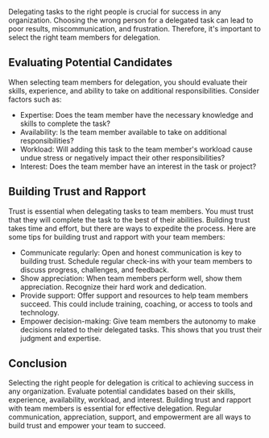 
Delegating tasks to the right people is crucial for success in any organization. Choosing the wrong person for a delegated task can lead to poor results, miscommunication, and frustration. Therefore, it's important to select the right team members for delegation.

Evaluating Potential Candidates
-------------------------------

When selecting team members for delegation, you should evaluate their skills, experience, and ability to take on additional responsibilities. Consider factors such as:

* Expertise: Does the team member have the necessary knowledge and skills to complete the task?
* Availability: Is the team member available to take on additional responsibilities?
* Workload: Will adding this task to the team member's workload cause undue stress or negatively impact their other responsibilities?
* Interest: Does the team member have an interest in the task or project?

Building Trust and Rapport
--------------------------

Trust is essential when delegating tasks to team members. You must trust that they will complete the task to the best of their abilities. Building trust takes time and effort, but there are ways to expedite the process. Here are some tips for building trust and rapport with your team members:

* Communicate regularly: Open and honest communication is key to building trust. Schedule regular check-ins with your team members to discuss progress, challenges, and feedback.
* Show appreciation: When team members perform well, show them appreciation. Recognize their hard work and dedication.
* Provide support: Offer support and resources to help team members succeed. This could include training, coaching, or access to tools and technology.
* Empower decision-making: Give team members the autonomy to make decisions related to their delegated tasks. This shows that you trust their judgment and expertise.

Conclusion
----------

Selecting the right people for delegation is critical to achieving success in any organization. Evaluate potential candidates based on their skills, experience, availability, workload, and interest. Building trust and rapport with team members is essential for effective delegation. Regular communication, appreciation, support, and empowerment are all ways to build trust and empower your team to succeed.
